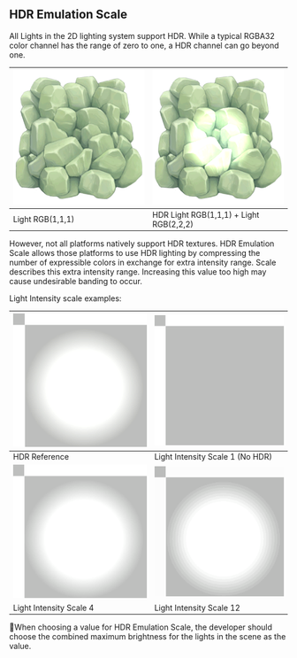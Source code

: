 ## HDR Emulation Scale

All Lights in the 2D lighting system support HDR. While a typical RGBA32 color channel has the range of zero to one, a HDR channel can go beyond one. 

| ![Light RGB(1,1,1)](images\image_32.png) | ![HDR Light RGB(1,1,1) + Light RGB(2,2,2)](images\image_33.png) |
| ---------------------------------------- | ------------------------------------------------------------ |
| Light RGB(1,1,1)                         | HDR Light RGB(1,1,1) + Light RGB(2,2,2)                      |

However, not all platforms natively support HDR textures. HDR Emulation Scale allows those platforms to use HDR lighting by compressing the number of expressible colors in exchange for extra intensity range. Scale describes this extra intensity range. Increasing this value too high may cause undesirable banding to occur.

Light Intensity scale examples:

| ![HDR Reference](images\image_34.png)           | ![Light Intensity Scale 1 (No HDR)](images\image_35.png) |
| ----------------------------------------------- | -------------------------------------------------------- |
| HDR Reference                                   | Light Intensity Scale 1 (No HDR)                         |
| ![Light Intensity Scale 4](images\image_36.png) | ![Light Intensity Scale 12](images\image_37.png)         |
| Light Intensity Scale 4                         | Light Intensity Scale 12                                 |

When choosing a value for HDR Emulation Scale, the developer should choose the combined maximum brightness for the lights in the scene as the value.

